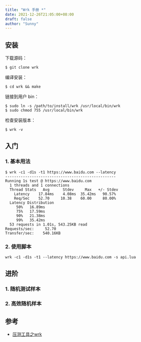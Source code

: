 ```yaml
---
title: "Wrk 手册 *"
date: 2021-12-26T21:05:00+08:00
draft: false
author: "Sunny"
---
```


## 安装

下载源码：

```
$ git clone wrk
```

编译安装：

```
$ cd wrk && make
```

链接到用户 bin：

```
$ sudo ln -s /path/to/install/wrk /usr/local/bin/wrk
$ sudo chmod 755 /usr/local/bin/wrk
```

检查安装版本：

```
$ wrk -v
```



## 入门

### 1. 基本用法

```
$ wrk -c1 -d1s -t1 https://www.baidu.com --latency
--------------------------------------------------
Running 1s test @ https://www.baidu.com
  1 threads and 1 connections
  Thread Stats   Avg      Stdev     Max   +/- Stdev
    Latency    17.84ms    4.08ms  35.42ms   90.57%
    Req/Sec    52.70     10.38    60.00     80.00%
  Latency Distribution
     50%   16.89ms
     75%   17.59ms
     90%   21.38ms
     99%   35.42ms
  53 requests in 1.01s, 543.25KB read
Requests/sec:     52.70
Transfer/sec:    540.16KB
```

### 2. 使用脚本

```
wrk -c1 -d1s -t1 --latency https://www.baidu.com -s api.lua
```



## 进阶

### 1. 随机测试样本

### 2. 高效随机样本



## 参考

- [压测工具之wrk](https://alexanderwangsgithub.github.io/blog/wrk.html)